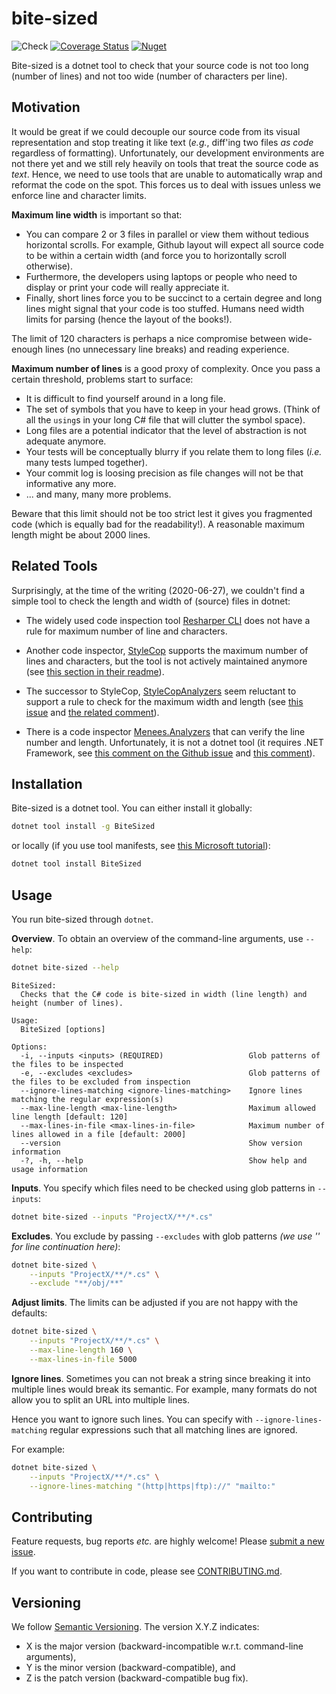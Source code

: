 # bite-sized

![Check](
https://github.com/mristin/bite-sized-csharp/workflows/Check/badge.svg
) [![Coverage Status](
https://coveralls.io/repos/github/mristin/bite-sized-csharp/badge.svg)](
https://coveralls.io/github/mristin/bite-sized-csharp
) [![Nuget](
https://img.shields.io/nuget/v/BiteSized)](
https://www.nuget.org/packages/BiteSized
)


Bite-sized is a dotnet tool to check that your source code is not too long
(number of lines) and not too wide (number of characters per line).

## Motivation

It would be great if we could decouple our source code from its visual
representation and stop treating it like text (*e.g.*, diff'ing two files
*as code* regardless of formatting). Unfortunately, our development
environments are not there yet and we still rely heavily on tools that treat
the source code as *text*. Hence, we need to use tools that are unable to
automatically wrap and reformat the code on the spot. This forces us to deal
with issues unless we enforce line and character limits.

**Maximum line width** is important so that:
* You can compare 2 or 3 files in parallel or view them without tedious
  horizontal scrolls. For example, Github layout will expect all source code to
  be within a certain width (and force you to horizontally scroll otherwise).
* Furthermore, the developers using laptops or people who need to display or
  print your code will really appreciate it.
* Finally, short lines force you to be succinct to a certain degree and
  long lines might signal that your code is too stuffed. Humans need width
  limits for parsing (hence the layout of the books!).

The limit of 120 characters is perhaps a nice compromise between wide-enough
lines (no unnecessary line breaks) and reading experience.

**Maximum number of lines** is a good proxy of complexity. Once you pass a
certain threshold, problems start to surface:
* It is difficult to find yourself around in a long file.
* The set of symbols that you have to keep in your head grows. (Think of all
  the `using`s in your long C# file that will clutter the symbol space).
* Long files are a potential indicator that the level of abstraction is not
  adequate anymore.
* Your tests will be conceptually blurry if you relate them to long files
  (*i.e.* many tests lumped together).
* Your commit log is loosing precision as file changes will not be that
  informative any more.
* ... and many, many more problems.

Beware that this limit should not be too strict lest it gives you fragmented
code (which is equally bad for the readability!). A reasonable maximum length
might be about 2000 lines.

## Related Tools

Surprisingly, at the time of the writing (2020-06-27), we couldn't find a simple
tool to check the length and width of (source) files in dotnet:

* The widely used code inspection tool [Resharper CLI](
https://www.jetbrains.com/help/resharper/ReSharper_Command_Line_Tools.html
) does not have a rule for maximum number of line and characters.

* Another code inspector, [StyleCop](
https://github.com/StyleCop/StyleCop
) supports the maximum number of lines and characters, but the tool is not
actively maintained anymore (see [this section in their readme](
https://github.com/StyleCop/StyleCop#considerations
)).

* The successor to StyleCop, [StyleCopAnalyzers](
https://github.com/DotNetAnalyzers/StyleCopAnalyzers) seem reluctant to support
 a rule to check for the maximum width and length (see [this issue](
https://github.com/DotNetAnalyzers/StyleCopAnalyzers/issues/782
) and [the related comment](
https://github.com/DotNetAnalyzers/StyleCopAnalyzers/issues/782#issuecomment-140106659
)).

* There is a code inspector [Menees.Analyzers](
https://github.com/menees/Analyzers) that can verify the line number and length.
Unfortunately, it is not a dotnet tool (it requires .NET Framework, see
[this comment on the Github issue](
https://github.com/DotNetAnalyzers/StyleCopAnalyzers/issues/782) and
[this comment](
https://github.com/DotNetAnalyzers/StyleCopAnalyzers/issues/782#issuecomment-243275140
)).

## Installation

Bite-sized is a dotnet tool. You can either install it globally:

```bash
dotnet tool install -g BiteSized
```
or locally (if you use tool manifests, see [this Microsoft tutorial](
https://docs.microsoft.com/en-us/dotnet/core/tools/local-tools-how-to-use
)):

```bash
dotnet tool install BiteSized
```

## Usage

You run bite-sized through `dotnet`.

**Overview**. To obtain an overview of the command-line arguments, use `--help`:

```bash
dotnet bite-sized --help
```
<!--- Help starts. -->
```
BiteSized:
  Checks that the C# code is bite-sized in width (line length) and height (number of lines).

Usage:
  BiteSized [options]

Options:
  -i, --inputs <inputs> (REQUIRED)                   Glob patterns of the files to be inspected
  -e, --excludes <excludes>                          Glob patterns of the files to be excluded from inspection
  --ignore-lines-matching <ignore-lines-matching>    Ignore lines matching the regular expression(s)
  --max-line-length <max-line-length>                Maximum allowed line length [default: 120]
  --max-lines-in-file <max-lines-in-file>            Maximum number of lines allowed in a file [default: 2000]
  --version                                          Show version information
  -?, -h, --help                                     Show help and usage information
```
<!--- Help ends. -->

**Inputs**. You specify which files need to be checked using glob patterns
in `--inputs`:

```bash
dotnet bite-sized --inputs "ProjectX/**/*.cs"
```

**Excludes**. You exclude by passing `--excludes` with glob patterns
*(we use '\' for line continuation here)*:

```bash
dotnet bite-sized \
    --inputs "ProjectX/**/*.cs" \
    --exclude "**/obj/**"
```

**Adjust limits**. The limits can be adjusted if you are not happy with
the defaults:

```bash
dotnet bite-sized \
    --inputs "ProjectX/**/*.cs" \
    --max-line-length 160 \
    --max-lines-in-file 5000
```

**Ignore lines**. Sometimes you can not break a string since breaking it into
multiple lines would break its semantic. For example, many formats do not allow
you to split an URL into multiple lines.

Hence you want to ignore such lines. You can specify with
`--ignore-lines-matching` regular expressions such that all matching lines
are ignored.

For example:

```bash
dotnet bite-sized \
    --inputs "ProjectX/**/*.cs" \
    --ignore-lines-matching "(http|https|ftp)://" "mailto:"
```

## Contributing

Feature requests, bug reports *etc.* are highly welcome! Please [submit
a new issue](https://github.com/mristin/bite-sized-csharp/issues/new).

If you want to contribute in code, please see
[CONTRIBUTING.md](CONTRIBUTING.md).

## Versioning

We follow [Semantic Versioning](http://semver.org/spec/v1.0.0.html).
The version X.Y.Z indicates:

* X is the major version (backward-incompatible w.r.t. command-line arguments),
* Y is the minor version (backward-compatible), and
* Z is the patch version (backward-compatible bug fix).